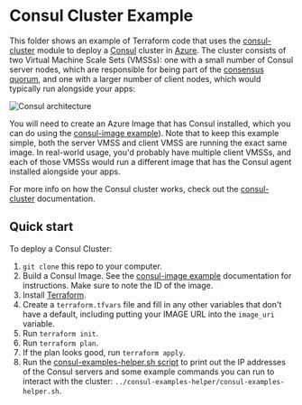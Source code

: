 # Consul Cluster Example

This folder shows an example of Terraform code that uses the [consul-cluster](https://github.com/gruntwork-io/terraform-consul-azure/tree/master/modules/consul-cluster) module to deploy 
a [Consul](https://www.consul.io/) cluster in [Azure](https://azure.microsoft.com/). The cluster consists of two Virtual
Machine Scale Sets (VMSSs): one with a small number of Consul server nodes, which are responsible for being part of the 
[consensus quorum](https://www.consul.io/docs/internals/consensus.html), and one with a larger number of client nodes, 
which would typically run alongside your apps:

![Consul architecture](https://github.com/gruntwork-io/terraform-consul-azure/_docs/architecture.png)

You will need to create an Azure Image that has Consul installed, which you can do using the 
[consul-image example](https://github.com/gruntwork-io/terraform-consul-azure/tree/master/examples/consul-image)). Note that to keep this example simple, both the server VMSS and client 
VMSS are running the exact same image. In real-world usage, you'd probably have multiple client VMSSs, and each of those 
VMSSs would run a different image that has the Consul agent installed alongside your apps.

For more info on how the Consul cluster works, check out the [consul-cluster](https://github.com/gruntwork-io/terraform-consul-azure/tree/master/modules/consul-cluster) documentation.


## Quick start

To deploy a Consul Cluster:

1. `git clone` this repo to your computer.
1. Build a Consul Image. See the [consul-image example](https://github.com/gruntwork-io/terraform-consul-azure/tree/master/examples/consul-image) documentation for instructions. Make sure 
   to note the ID of the image.
1. Install [Terraform](https://www.terraform.io/).
1. Create a `terraform.tfvars` file and fill in any other variables that don't have a default, including putting your 
   IMAGE URL into the `image_uri` variable.
1. Run `terraform init`.
1. Run `terraform plan`.
1. If the plan looks good, run `terraform apply`.
1. Run the [consul-examples-helper.sh script](https://github.com/gruntwork-io/terraform-consul-azure/tree/master/examples/consul-examples-helper/consul-examples-helper.sh) to 
   print out the IP addresses of the Consul servers and some example commands you can run to interact with the cluster:
   `../consul-examples-helper/consul-examples-helper.sh`.

